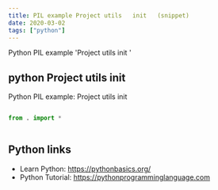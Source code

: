 ```yaml
---
title: PIL example Project utils   init   (snippet)
date: 2020-03-02
tags: ["python"]
---
```

Python PIL example 'Project utils   init  '


## python Project utils   init  

Python PIL example: Project utils   init  

```python

from . import *



```

## Python links

- Learn Python: https://pythonbasics.org/
- Python Tutorial: https://pythonprogramminglanguage.com
